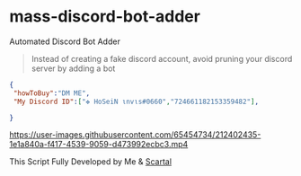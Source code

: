 # mass-discord-bot-adder
Automated Discord Bot Adder
> Instead of creating a fake discord account, avoid pruning your discord server by adding a bot

 ```json
{
  "howToBuy":"DM ME",
  "My Discord ID":["✥ HoSeiN ιnvιѕ#0660","724661182153359482"],

}
```

https://user-images.githubusercontent.com/65454734/212402435-1e1a840a-f417-4539-9059-d473992ecbc3.mp4


This Script Fully Developed by Me & [Scartal](https://github.com/SCARTAL)
